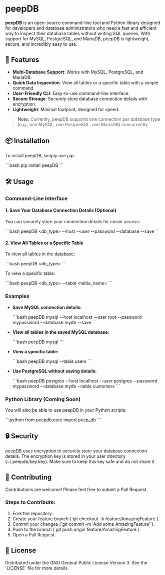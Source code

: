 
# peepDB

**peepDB** is an open-source command-line tool and Python library designed for developers and database administrators who need a fast and efficient way to inspect their database tables without writing SQL queries. With support for MySQL, PostgreSQL, and MariaDB, peepDB is lightweight, secure, and incredibly easy to use.

## 🚀 Features

- **Multi-Database Support**: Works with MySQL, PostgreSQL, and MariaDB.
- **Quick Data Inspection**: View all tables or a specific table with a simple command.
- **User-Friendly CLI**: Easy-to-use command-line interface.
- **Secure Storage**: Securely store database connection details with encryption.
- **Lightweight**: Minimal footprint, designed for speed.

> **Note:** Currently, peepDB supports one connection per database type (e.g., one MySQL, one PostgreSQL, one MariaDB) concurrently.

## 📦 Installation

To install peepDB, simply use pip:

\`\`\`bash
pip install peepDB
\`\`\`

## 🛠️ Usage

### Command-Line Interface

#### 1. Save Your Database Connection Details (Optional)

You can securely store your connection details for easier access:

\`\`\`bash
peepDB <db_type> --host <host> --user <user> --password <password> --database <database> --save
\`\`\`

#### 2. View All Tables or a Specific Table

To view all tables in the database:

\`\`\`bash
peepDB <db_type>
\`\`\`

To view a specific table:

\`\`\`bash
peepDB <db_type> --table <table_name>
\`\`\`

### Examples

- **Save MySQL connection details:**

  \`\`\`bash
  peepDB mysql --host localhost --user root --password mypassword --database mydb --save
  \`\`\`

- **View all tables in the saved MySQL database:**

  \`\`\`bash
  peepDB mysql
  \`\`\`

- **View a specific table:**

  \`\`\`bash
  peepDB mysql --table users
  \`\`\`

- **Use PostgreSQL without saving details:**

  \`\`\`bash
  peepDB postgres --host localhost --user postgres --password mypassword --database mydb --table customers
  \`\`\`

### Python Library (Coming Soon)

You will also be able to use peepDB in your Python scripts:

\`\`\`python
from peepdb.core import peep_db
\`\`\`

## 🔒 Security

peepDB uses encryption to securely store your database connection details. The encryption key is stored in your user directory (~/.peepdb/key.key). Make sure to keep this key safe and do not share it.

## 🤝 Contributing

Contributions are welcome! Please feel free to submit a Pull Request.

### Steps to Contribute:

1. Fork the repository.
2. Create your feature branch (\`git checkout -b feature/AmazingFeature\`).
3. Commit your changes (\`git commit -m 'Add some AmazingFeature'\`).
4. Push to the branch (\`git push origin feature/AmazingFeature\`).
5. Open a Pull Request.

## 📜 License

Distributed under the GNU General Public License Version 3. See the \`LICENSE\` file for more details.
